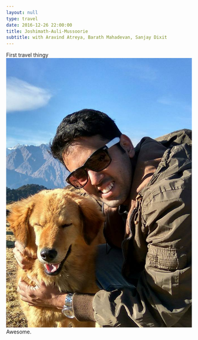```yaml
---
layout: null
type: travel
date: 2016-12-26 22:00:00
title: Joshimath-Auli-Mussoorie
subtitle: with Aravind Atreya, Barath Mahadevan, Sanjay Dixit
---
```

First travel thingy
![alt text](/img/travel/1.jpg "Gurson meadows")
Awesome.

